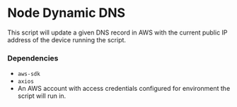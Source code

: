 # Node Dynamic DNS
This script will update a given DNS record in AWS with the current public IP address of the device running the script.

### Dependencies
* `aws-sdk`
* `axios`
* An AWS account with access credentials configured for environment the script will run in.
